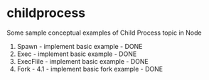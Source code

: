 # childprocess
Some sample conceptual examples of Child Process topic in Node

1. Spawn - implement basic example - DONE
2. Exec  - implement basic example - DONE
3. ExecFlile - implement basic example - DONE
4. Fork - 
4.1 - implement basic fork example - DONE